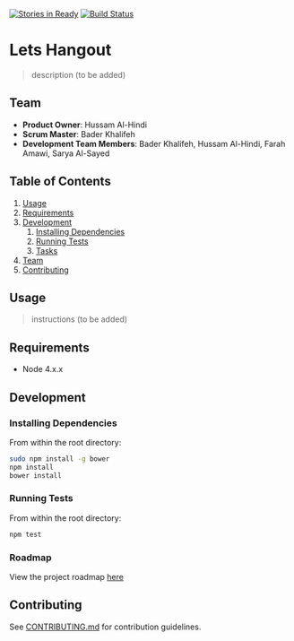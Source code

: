 [![Stories in Ready](https://badge.waffle.io/tech-crunch/lets-hangout.png?label=ready&title=Ready)](https://waffle.io/tech-crunch/lets-hangout)
[![Build Status](https://travis-ci.org/tech-crunch/lets-hangout.svg?branch=master)](https://travis-ci.org/tech-crunch/lets-hangout)
# Lets Hangout

> description (to be added)

## Team

  - __Product Owner__: Hussam Al-Hindi
  - __Scrum Master__: Bader Khalifeh
  - __Development Team Members__: Bader Khalifeh, Hussam Al-Hindi, Farah Amawi, Sarya Al-Sayed

## Table of Contents

1. [Usage](#Usage)
1. [Requirements](#requirements)
1. [Development](#development)
    1. [Installing Dependencies](#installing-dependencies)
    1. [Running Tests](#running-tests)
    1. [Tasks](#tasks)
1. [Team](#team)
1. [Contributing](#contributing)

## Usage

>  instructions (to be added)

## Requirements

- Node 4.x.x

## Development

### Installing Dependencies

From within the root directory:

```sh
sudo npm install -g bower
npm install
bower install
```

### Running Tests

From within the root directory:

```sh
npm test
```

### Roadmap

View the project roadmap [here](LINK_TO_PROJECT_ISSUES)


## Contributing

See [CONTRIBUTING.md](CONTRIBUTING.md) for contribution guidelines.

